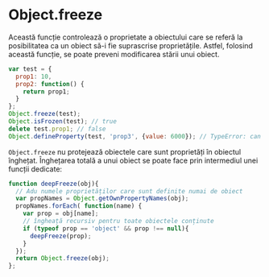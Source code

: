 # Object.freeze

Această funcție controlează o proprietate a obiectului care se referă la posibilitatea ca un obiect să-i fie suprascrise proprietățile. Astfel, folosind această funcție, se poate preveni modificarea stării unui obiect.

```javascript
var test = {
  prop1: 10,
  prop2: function() {
    return prop1;
  }
};
Object.freeze(test);
Object.isFrozen(test); // true
delete test.prop1; // false
Object.defineProperty(test, 'prop3', {value: 6000}); // TypeError: can't define property "prop3": Object is not extensible
```

`Object.freeze` nu protejează obiectele care sunt proprietăți în obiectul înghețat. Înghețarea totală a unui obiect se poate face prin intermediul unei funcții dedicate:

```javascript
function deepFreeze(obj){
  // Adu numele proprietăților care sunt definite numai de obiect
  var propNames = Object.getOwnPropertyNames(obj);
  propNames.forEach( function(name) {
    var prop = obj[name];
    // îngheață recursiv pentru toate obiectele conținute
    if (typeof prop == 'object' && prop !== null){
      deepFreeze(prop);
    }
  });
  return Object.freeze(obj);
};
```
